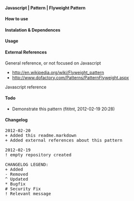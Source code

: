 #### Javascript | Pattern | Flyweight Pattern


#### How to use

#### Instalation & Dependences

#### Usage

#### External References

General reference, or not focused on Javascript
- http://en.wikipedia.org/wiki/Flyweight_pattern
- http://www.dofactory.com/Patterns/PatternFlyweight.aspx

Javascript reference

#### Todo
- Demonstrate this pattern (fititnt, 2012-02-19 20:28)

#### Changelog
<pre>
2012-02-20
+ Added this readme.markdown
+ Added external references about this pattern

2012-02-19
! empty repository created

CHANGELOG LEGEND:
+ Added
- Removed
^ Updated
* Bugfix
# Security Fix
! Relevant message
</pre>
